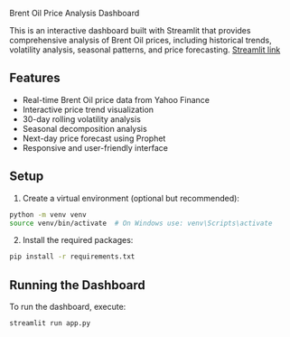Brent Oil Price Analysis Dashboard

This is an interactive dashboard built with Streamlit that provides comprehensive analysis of Brent Oil prices, including historical trends, volatility analysis, seasonal patterns, and price forecasting.
[Streamlit link](https://fiapchallenge4dashboard.streamlit.app/)

## Features

- Real-time Brent Oil price data from Yahoo Finance
- Interactive price trend visualization
- 30-day rolling volatility analysis
- Seasonal decomposition analysis
- Next-day price forecast using Prophet
- Responsive and user-friendly interface

## Setup

1. Create a virtual environment (optional but recommended):
```bash
python -m venv venv
source venv/bin/activate  # On Windows use: venv\Scripts\activate
```

2. Install the required packages:
```bash
pip install -r requirements.txt
```

## Running the Dashboard

To run the dashboard, execute:
```bash
streamlit run app.py
```
